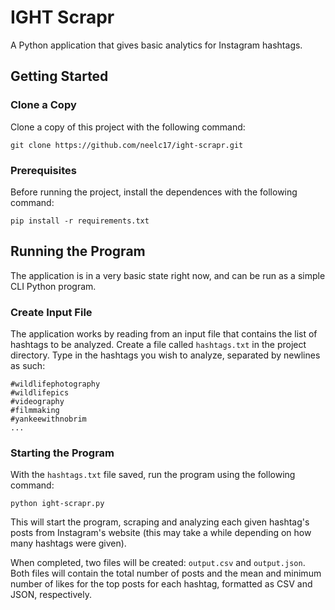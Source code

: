 # IGHT Scrapr
A Python application that gives basic analytics for Instagram hashtags. 

## Getting Started

### Clone a Copy

Clone a copy of this project with the following command:

```
git clone https://github.com/neelc17/ight-scrapr.git
```

### Prerequisites

Before running the project, install the dependences with the following command:

```
pip install -r requirements.txt
```

## Running the Program

The application is in a very basic state right now, and can be run as a simple CLI Python program.

### Create Input File

The application works by reading from an input file that contains the list of hashtags to be analyzed. Create a file called ```hashtags.txt``` in the project directory. Type in the hashtags you wish to analyze, separated by newlines as such:

```
#wildlifephotography
#wildlifepics
#videography
#filmmaking
#yankeewithnobrim
...
```

### Starting the Program

With the ```hashtags.txt``` file saved, run the program using the following command:

```
python ight-scrapr.py
```

This will start the program, scraping and analyzing each given hashtag's posts from Instagram's website (this may take a while depending on how many hashtags were given).

When completed, two files will be created: ```output.csv``` and ```output.json```. Both files will contain the total number of posts and the mean and minimum number of likes for the top posts for each hashtag, formatted as CSV and JSON, respectively.

